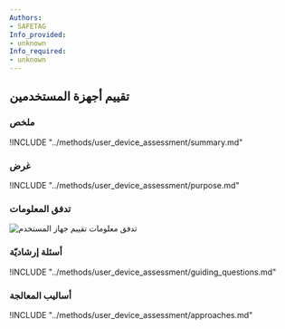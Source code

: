 ```yaml
---
Authors:
- SAFETAG
Info_provided:
- unknown
Info_required:
- unknown
---
```


## تقييم أجهزة المستخدمين

### ملخص

!INCLUDE "../methods/user_device_assessment/summary.md"

### غرض

!INCLUDE "../methods/user_device_assessment/purpose.md"

### تدفق المعلومات

![تدفق معلومات تقييم جهاز المستخدم](images/info_flows/user_device_assessment.svg)

### أسئلة إرشاديّة

!INCLUDE "../methods/user_device_assessment/guiding_questions.md"

### أساليب المعالجة 

!INCLUDE "../methods/user_device_assessment/approaches.md"
